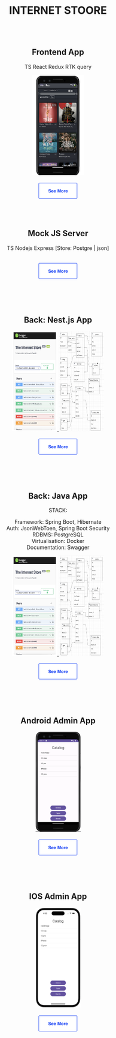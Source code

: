
<div align="center">
  <h1>INTERNET STOORE</h1>

  <br><br>
  
  <h2>Frontend App</h2>
  <p>TS React Redux RTK query</p>
  <p>
    <a href="https://github.com/addamsv/internet-store/tree/front">
      <img src="./.github/app.png" width="140px" height="267px">
    </a>
    <br>
    <br>
    <a href="https://github.com/addamsv/internet-store/tree/front">
      <img src="./.github/see_more_.png" width="104px" height="43px">
    </a>
  </p>
  
  
  <br><br>
  
  <h2>Mock JS Server</h2>
  <p>TS Nodejs Express [Store: Postgre | json]</p>
  <p>
    <br>
    <a href="https://github.com/addamsv/stored-book/tree/mock-server">
      <img src="./.github/see_more_.png" width="104px" height="43px">
    </a>
  </p>
  
  
  <br><br><br>
  
  <h2>Back: Nest.js App</h2>
  <p>
    <a href="./.github/nest.png">
      <img src="./.github/nest.png" width="121px" height="267px">
    </a>
    <a href="./.github/model.png">
      <img src="./.github/model.png" width="121px" height="267px">
    </a>
    <br>
    <br>
    <a href="https://github.com/addamsv/internet-store/tree/backend-product">
      <img src="./.github/see_more_.png" width="104px" height="43px">
    </a>
  </p>
  
  <br><br><br>
  
  <h2>Back: Java App</h2>
  <p>STACK:</p>
  Framework: Spring Boot, Hibernate<br>
  Auth: JsonWebToen, Spring Boot Security<br>
  RDBMS: PostgreSQL<br>
  Virtualisation: Docker<br>
  Documentation: Swagger<br>
  <p>
    <a href="./.github/nest.png">
      <img src="./.github/nest.png" width="121px" height="267px">
    </a>
    <a href="./.github/model.png">
      <img src="./.github/model.png" width="121px" height="267px">
    </a>
    <br>
    <br>
    <a href="https://github.com/addamsv/internet-store/tree/backend-spring-prod">
      <img src="./.github/see_more_.png" width="104px" height="43px">
    </a>
  </p>
  
  <br><br><br>
  
  <h2>Android Admin App</h2>
  <p>
    <a href="./.github/pixel_3_API33.png">
      <img src="./.github/andr_app.png" width="121px" height="267px">
    </a>
    <br><br>
    <a href="https://github.com/addamsv/internet-store/tree/android-product">
      <img src="./.github/see_more_.png" width="104px" height="43px">
    </a>
  </p>
  
  <br><br><br>
  
  <h2>IOS Admin App</h2>
  <p>
    <a href="./.github/Screenshot 2023-10-09 at 18.53.09.png">
      <img src="./.github/ios_app.png" width="121px" height="267px">
    </a>
    <br><br>
    <a href="https://github.com/addamsv/internet-store/tree/ios-dev">
      <img src="./.github/see_more_.png" width="104px" height="43px">
    </a>
  </p>
</div>


